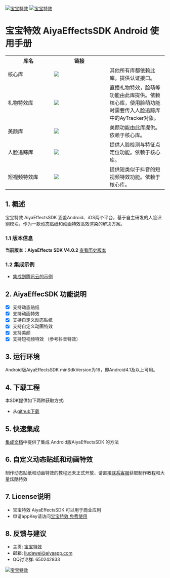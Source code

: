 <a href="http://www.bbtexiao.com/"><img src="https://github.com/doggycoder/AiyaEffectsAndroid/raw/master/doc/summarize1.jpg" border="0" alt="宝宝特效" /></a>
<a href="http://www.bbtexiao.com/"><img src="https://github.com/doggycoder/AiyaEffectsAndroid/raw/master/doc/summarize2.jpg" border="0" alt="宝宝特效" /></a>

# 宝宝特效 AiyaEffectsSDK Android 使用手册 

<table align="center" >
<tr>
<th width="130">库名</th><th width="160">链接</th><th></th>
</tr>
<tr><td>核心库</td><td><a href='https://bintray.com/aiyaapp/sdk/AyCore/_latestVersion'><img src='https://api.bintray.com/packages/aiyaapp/sdk/AyCore/images/download.svg'></a></td><td>其他所有库都依赖此库。提供认证接口。</td></tr>
<tr><td>礼物特效库</td><td><a href='https://bintray.com/aiyaapp/sdk/AyGift/_latestVersion'><img src='https://api.bintray.com/packages/aiyaapp/sdk/AyGift/images/download.svg'></a></td><td>直播礼物特效，脸萌等功能由此库提供。依赖核心库，使用脸萌功能时需要传入人脸追踪库中的AyTracker对象。</td></tr>
<tr><td>美颜库</td><td><a href='https://bintray.com/aiyaapp/sdk/AyBeauty/_latestVersion'><img src='https://api.bintray.com/packages/aiyaapp/sdk/AyBeauty/images/download.svg'></a></td><td>美颜功能由此库提供。依赖于核心库。</td></tr>
<tr><td>人脸追踪库</td><td><a href='https://bintray.com/aiyaapp/sdk/AyTrack/_latestVersion'><img src='https://api.bintray.com/packages/aiyaapp/sdk/AyTrack/images/download.svg'></a></td><td>提供人脸检测与特征点定位功能。依赖于核心库。</td></tr>
<tr><td>短视频特效库</td><td><a href='https://bintray.com/aiyaapp/sdk/AyShortVideo/_latestVersion'><img src='https://api.bintray.com/packages/aiyaapp/sdk/AyShortVideo/images/download.svg'></a></td><td>提供短类似于抖音的短视频特效功能。依赖于核心库。</td></tr>
</table>

## 1. 概述
宝宝特效 AiyaEffectsSDK 涵盖Android、iOS两个平台，基于自主研发的人脸识别模块，作为一款动态贴纸和动画特效高效渲染的解决方案。

### 1.1 版本信息
**当前版本：AiyaEffects SDK V4.0.2** [查看历史版本](https://github.com/aiyaapp/AiyaEffectsAndroid/wiki/%E5%8E%86%E5%8F%B2%E7%89%88%E6%9C%AC)

### 1.2 集成示例
* [集成到腾讯云的示例](https://github.com/aiyaapp/AiyaEffectsWithTengxunyunAndroid)

## 2. AiyaEffecSDK 功能说明

- [x] 支持动态贴纸
- [x] 支持动画特效
- [x] 支持自定义动态贴纸
- [x] 支持自定义动画特效
- [x] 支持美颜
- [x] 支持短视频特效 （参考抖音特效）

## 3. 运行环境
Android版AiyaEffectsSDK minSdkVersion为16，即Android4.1及以上可用。

## 4. 下载工程
本SDK提供如下两种获取方式:

* 从[github下载](https://github.com/aiyaapp/AiyaEffectsAndroid)


## 5. 快速集成
[集成文档](https://github.com/aiyaapp/AiyaEffectsAndroid/wiki/%E9%9B%86%E6%88%90%E6%96%87%E6%A1%A3)中提供了集成 Android版AiyaEffectsSDK 的方法

## 6. 自定义动态贴纸和动画特效
制作动态贴纸和动画特效的教程还未正式开放，请直接[联系客服](http://www.bbtexiao.com/site/about)获取制作教程和大量炫酷特效

## 7. License说明
* 宝宝特效 AiyaEffectsSDK 可以用于商业应用
* 申请appKey请访问[宝宝特效 免费使用](http://bbtexiao.aiyaapp.com/site/free)

## 8. 反馈与建议
- 主页: [宝宝特效](http://www.bbtexiao.com)
- 邮箱: <liudawei@aiyaapp.com>
- QQ讨论群: 650242833

<a href="http://www.bbtexiao.com/"><img src="https://github.com/doggycoder/AiyaEffectsAndroid/raw/master/doc/logo.png" border="0" alt="宝宝特效" /></a>
